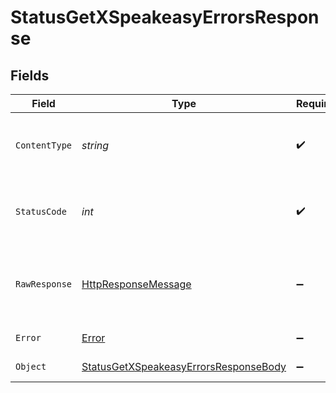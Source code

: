 # StatusGetXSpeakeasyErrorsResponse


## Fields

| Field                                                                                                                | Type                                                                                                                 | Required                                                                                                             | Description                                                                                                          |
| -------------------------------------------------------------------------------------------------------------------- | -------------------------------------------------------------------------------------------------------------------- | -------------------------------------------------------------------------------------------------------------------- | -------------------------------------------------------------------------------------------------------------------- |
| `ContentType`                                                                                                        | *string*                                                                                                             | :heavy_check_mark:                                                                                                   | HTTP response content type for this operation                                                                        |
| `StatusCode`                                                                                                         | *int*                                                                                                                | :heavy_check_mark:                                                                                                   | HTTP response status code for this operation                                                                         |
| `RawResponse`                                                                                                        | [HttpResponseMessage](https://learn.microsoft.com/en-us/dotnet/api/system.net.http.httpresponsemessage?view=net-5.0) | :heavy_minus_sign:                                                                                                   | Raw HTTP response; suitable for custom response parsing                                                              |
| `Error`                                                                                                              | [Error](../../models/shared/Error.md)                                                                                | :heavy_minus_sign:                                                                                                   | Internal Server Error                                                                                                |
| `Object`                                                                                                             | [StatusGetXSpeakeasyErrorsResponseBody](../../models/operations/StatusGetXSpeakeasyErrorsResponseBody.md)            | :heavy_minus_sign:                                                                                                   | Not Implemented                                                                                                      |